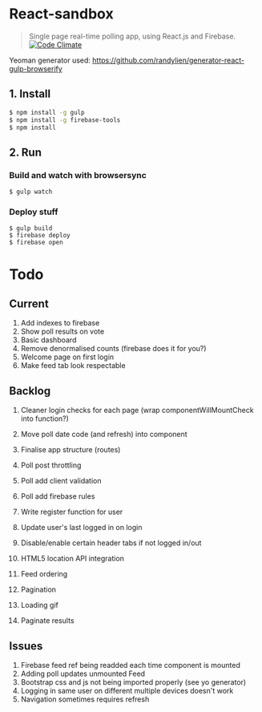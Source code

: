 # React-sandbox
> Single page real-time polling app, using React.js and Firebase.
[![Code Climate](https://codeclimate.com/github/haack/tallyapp/badges/gpa.svg)](https://codeclimate.com/github/haack/tallyapp)

Yeoman generator used: https://github.com/randylien/generator-react-gulp-browserify

## 1. Install

```bash
$ npm install -g gulp 
$ npm install -g firebase-tools
$ npm install
```

## 2. Run

### Build and watch with browsersync
```
$ gulp watch 
```

### Deploy stuff
```
$ gulp build
$ firebase deploy
$ firebase open
```

# Todo

## Current

1. Add indexes to firebase
1. Show poll results on vote
1. Basic dashboard
1. Remove denormalised counts (firebase does it for you?)
1. Welcome page on first login
1. Make feed tab look respectable

## Backlog

1. Cleaner login checks for each page (wrap componentWillMountCheck into function?)

1. Move poll date code (and refresh) into component

1. Finalise app structure (routes)

1. Poll post throttling

1. Poll add client validation
1. Poll add firebase rules

1. Write register function for user
1. Update user's last logged in on login

1. Disable/enable certain header tabs if not logged in/out

1. HTML5 location API integration

1. Feed ordering
1. Pagination

1. Loading gif
1. Paginate results

## Issues

1. Firebase feed ref being readded each time component is mounted
1. Adding poll updates unmounted Feed
1. Bootstrap css and js not being imported properly (see yo generator)
1. Logging in same user on different multiple devices doesn't work
1. Navigation sometimes requires refresh
